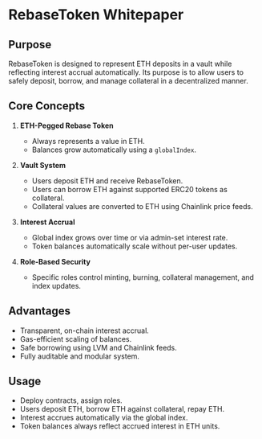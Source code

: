 # RebaseToken Whitepaper

## Purpose
RebaseToken is designed to represent ETH deposits in a vault while reflecting interest accrual automatically. Its purpose is to allow users to safely deposit, borrow, and manage collateral in a decentralized manner.

## Core Concepts

1. **ETH-Pegged Rebase Token**
   - Always represents a value in ETH.
   - Balances grow automatically using a `globalIndex`.

2. **Vault System**
   - Users deposit ETH and receive RebaseToken.
   - Users can borrow ETH against supported ERC20 tokens as collateral.
   - Collateral values are converted to ETH using Chainlink price feeds.

3. **Interest Accrual**
   - Global index grows over time or via admin-set interest rate.
   - Token balances automatically scale without per-user updates.

4. **Role-Based Security**
   - Specific roles control minting, burning, collateral management, and index updates.

## Advantages
- Transparent, on-chain interest accrual.
- Gas-efficient scaling of balances.
- Safe borrowing using LVM and Chainlink feeds.
- Fully auditable and modular system.

## Usage
- Deploy contracts, assign roles.
- Users deposit ETH, borrow ETH against collateral, repay ETH.
- Interest accrues automatically via the global index.
- Token balances always reflect accrued interest in ETH units.
